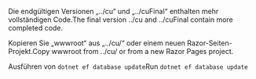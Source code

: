 <span data-ttu-id="ba899-101">Die endgültigen Versionen „../cu“ und „../cuFinal“ enthalten mehr vollständigen Code.</span><span class="sxs-lookup"><span data-stu-id="ba899-101">The final version ../cu and ../cuFinal contain more completed code.</span></span>

<span data-ttu-id="ba899-102">Kopieren Sie „wwwroot“ aus „../cu/“ oder einem neuen Razor-Seiten-Projekt.</span><span class="sxs-lookup"><span data-stu-id="ba899-102">Copy wwwroot from ../cu/ or from a new Razor Pages project.</span></span>

<span data-ttu-id="ba899-103">Ausführen von `dotnet ef database update`</span><span class="sxs-lookup"><span data-stu-id="ba899-103">Run `dotnet ef database update`</span></span>

